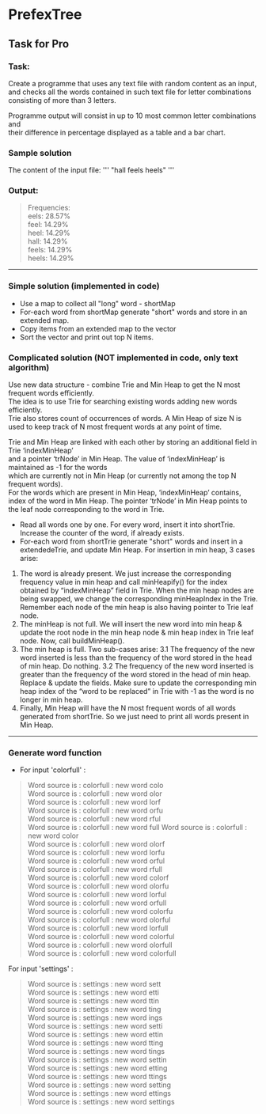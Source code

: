 # PrefexTree
## Task for Pro

### Task:   
Create a programme that uses any text file with random content as an input,   
and checks all the words contained in such text file for letter combinations   
consisting of more than 3 letters.  
   
Programme output will consist in up to 10 most common letter combinations and   
their difference in percentage displayed as a table and a bar chart.  
  
### Sample solution  
The content of the input file:
'''
"hall feels heels"
'''

### Output:  
> Frequencies:  
> eels: 28.57%  
> feel: 14.29%  
> heel: 14.29%  
> hall: 14.29%  
> feels: 14.29%  
> heels: 14.29%  

 ------------------------------  

### Simple solution  (implemented in code)
* Use a map to collect all "long" word - shortMap
* For-each word from shortMap generate "short" words and store in an extended map.  
* Copy items from an extended map to the vector
* Sort the vector and print out top N items.

### Complicated solution   (NOT implemented in code, only text algorithm)
Use new data structure - combine Trie and Min Heap to get the N most frequent words efficiently.  
The idea is to use Trie for searching existing words adding new words efficiently.  
Trie also stores count of occurrences of words. 
A Min Heap of size N is used to keep track of N most frequent words at any point of time.  

Trie and Min Heap are linked with each other by storing an additional field in Trie ‘indexMinHeap’  
and a pointer ‘trNode’ in Min Heap. The value of ‘indexMinHeap’ is maintained as -1 for the words   
which are currently not in Min Heap (or currently not among the top N frequent words).  
For the words which are present in Min Heap, ‘indexMinHeap’ contains, index of the word in Min Heap. 
The pointer ‘trNode’ in Min Heap points to the leaf node corresponding to the word in Trie.

* Read all words one by one. For every word, insert it into shortTrie. Increase the counter of the word, if already exists. 
* For-each word from shortTrie generate "short" words and insert in a extendedeTrie, and update Min Heap. 
For insertion in min heap, 3 cases arise: 
1. The word is already present. We just increase the corresponding frequency value in min heap and call minHeapify() for the index obtained by “indexMinHeap” field in Trie. When the min heap nodes are being swapped, we change the corresponding minHeapIndex in the Trie. Remember each node of the min heap is also having pointer to Trie leaf node.
2. The minHeap is not full. We will insert the new word into min heap & update the root node in the min heap node & min heap index in Trie leaf node. Now, call buildMinHeap().
3. The min heap is full. Two sub-cases arise:
 3.1 The frequency of the new word inserted is less than the frequency of the word stored in the head of min heap. Do nothing.
 3.2 The frequency of the new word inserted is greater than the frequency of the word stored in the head of min heap. Replace & update the fields. Make sure to update the corresponding min heap index of the “word to be replaced” in Trie with -1 as the word is no longer in min heap.
4. Finally, Min Heap will have the N most frequent words of all words generated from shortTrie. So we just need to print all words present in Min Heap.

 ------------------------------  
### Generate word function  
* For input 'colorfull' :
> Word source is : colorfull : new word colo  
> Word source is : colorfull : new word olor  
> Word source is : colorfull : new word lorf  
> Word source is : colorfull : new word orfu  
> Word source is : colorfull : new word rful  
> Word source is : colorfull : new word full
> Word source is : colorfull : new word color  
> Word source is : colorfull : new word olorf  
> Word source is : colorfull : new word lorfu  
> Word source is : colorfull : new word orful  
> Word source is : colorfull : new word rfull  
> Word source is : colorfull : new word colorf  
> Word source is : colorfull : new word olorfu  
> Word source is : colorfull : new word lorful  
> Word source is : colorfull : new word orfull  
> Word source is : colorfull : new word colorfu  
> Word source is : colorfull : new word olorful  
> Word source is : colorfull : new word lorfull  
> Word source is : colorfull : new word colorful  
> Word source is : colorfull : new word olorfull  
> Word source is : colorfull : new word colorfull   

For input 'settings' :  
> Word source is : settings : new word sett  
> Word source is : settings : new word etti  
> Word source is : settings : new word ttin  
> Word source is : settings : new word ting  
> Word source is : settings : new word ings  
> Word source is : settings : new word setti  
> Word source is : settings : new word ettin  
> Word source is : settings : new word tting  
> Word source is : settings : new word tings  
> Word source is : settings : new word settin  
> Word source is : settings : new word etting  
> Word source is : settings : new word ttings  
> Word source is : settings : new word setting  
> Word source is : settings : new word ettings  
> Word source is : settings : new word settings  
  